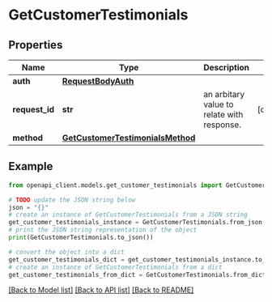 # GetCustomerTestimonials


## Properties

Name | Type | Description | Notes
------------ | ------------- | ------------- | -------------
**auth** | [**RequestBodyAuth**](RequestBodyAuth.md) |  | 
**request_id** | **str** | an arbitary value to relate with response. | [optional] 
**method** | [**GetCustomerTestimonialsMethod**](GetCustomerTestimonialsMethod.md) |  | 

## Example

```python
from openapi_client.models.get_customer_testimonials import GetCustomerTestimonials

# TODO update the JSON string below
json = "{}"
# create an instance of GetCustomerTestimonials from a JSON string
get_customer_testimonials_instance = GetCustomerTestimonials.from_json(json)
# print the JSON string representation of the object
print(GetCustomerTestimonials.to_json())

# convert the object into a dict
get_customer_testimonials_dict = get_customer_testimonials_instance.to_dict()
# create an instance of GetCustomerTestimonials from a dict
get_customer_testimonials_from_dict = GetCustomerTestimonials.from_dict(get_customer_testimonials_dict)
```
[[Back to Model list]](../README.md#documentation-for-models) [[Back to API list]](../README.md#documentation-for-api-endpoints) [[Back to README]](../README.md)



